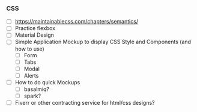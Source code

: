 ### CSS

- [ ] https://maintainablecss.com/chapters/semantics/  
- [ ] Practice flexbox  
- [ ] Material Design
- [ ] Simple Application Mockup to display CSS Style and Components (and how to use)
  - [ ] Form
  - [ ] Tabs
  - [ ] Modal
  - [ ] Alerts
- [ ] How to do quick Mockups
  - [ ] basalmiq?
  - [ ] spark?
- [ ] Fiverr or other contracting service for html/css designs?
